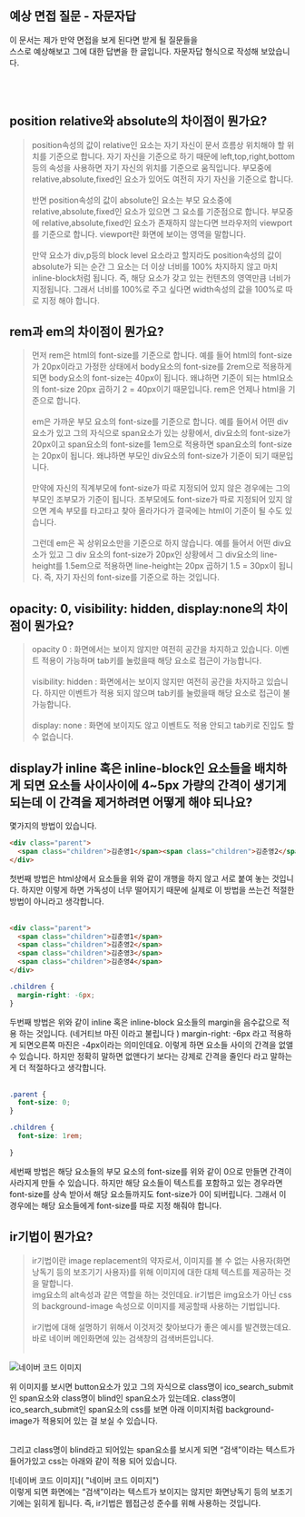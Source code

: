 ## 예상 면접 질문 - 자문자답

이 문서는 제가 만약 면접을 보게 된다면 받게 될 질문들을<br>
스스로 예상해보고 그에 대한 답변을 한 글입니다.
자문자답 형식으로 작성해 보았습니다.

<br>
<br>

## position relative와 absolute의 차이점이 뭔가요?

>position속성의 값이 relative인 요소는 자기 자신이 문서 흐름상 위치해야 할 위치를 기준으로 합니다. 자기 자신을 기준으로 하기 때문에 left,top,right,bottom등의 속성을 사용하면 자기 자신의 위치를 기준으로 움직입니다. 부모중에 relative,absolute,fixed인 요소가 있어도 여전히 자기 자신을 기준으로 합니다.<br><br>
반면 position속성의 값이 absolute인 요소는 부모 요소중에 relative,absolute,fixed인 요소가 있으면 그 요소를 기준점으로 합니다.
부모중에 relative,absolute,fixed인 요소가 존재하지 않는다면 브라우저의 viewport를 기준으로 합니다. viewport란 화면에 보이는 영역을 말합니다.<br><br>
만약 요소가 div,p등의 block level 요소라고 할지라도  position속성의 값이 absolute가 되는 순간 그 요소는 더 이상 너비를 100% 차지하지 않고 마치 inline-block처럼 됩니다. 즉, 해당 요소가 갖고 있는 컨텐츠의  영역만큼 너비가 지정됩니다. 그래서 너비를 100%로 주고 싶다면 width속성의 값을 100%로 따로 지정 해야 합니다.

## rem과 em의 차이점이 뭔가요?

>먼저 rem은 html의 font-size를 기준으로 합니다. 예를 들어 html의 font-size가 20px이라고 가정한 상태에서 body요소의 font-size를 2rem으로 적용하게 되면 body요소의 font-size는 40px이 됩니다. 왜냐하면 기준이 되는 html요소의 font-size 20px 곱하기 2 = 40px이기 때문입니다. rem은 언제나 html을 기준으로 합니다.<br><br>
em은 가까운 부모 요소의 font-size를 기준으로 합니다. 예를 들어서 어떤 div요소가 있고 그의 자식으로 span요소가 있는 상황에서, div요소의 font-size가 20px이고 span요소의 font-size를 1em으로 적용하면 span요소의 font-size는 20px이 됩니다. 왜냐하면 부모인 div요소의 font-size가 기준이 되기 때문입니다.<br><br>
만약에 자신의 직계부모에 font-size가 따로 지정되어 있지 않은 경우에는 그의 부모인 조부모가 기준이 됩니다. 조부모에도 font-size가 따로 지정되어 있지 않으면 계속 부모를 타고타고 찾아 올라가다가 결국에는 html이 기준이 될 수도 있습니다. <br><br>
그런데 em은 꼭 상위요소만을 기준으로 하지 않습니다. 예를 들어서 어떤 div요소가 있고 그  div 요소의 font-size가 20px인 상황에서
그 div요소의 line-height를 1.5em으로 적용하면 line-height는 20px 곱하기 1.5 = 30px이 됩니다. 즉, 자기 자신의 font-size를 기준으로 하는 것입니다.

## opacity: 0, visibility: hidden, display:none의 차이점이 뭔가요?

>opacity 0 : 화면에서는 보이지 않지만 여전히 공간을 차지하고 있습니다. 이벤트 적용이 가능하며 tab키를 눌렀을때 해당 요소로 접근이 가능합니다.<br><br>
visibility: hidden : 화면에서는 보이지 않지만 여전히 공간을 차지하고 있습니다. 하지만 이벤트가 적용 되지 않으며 tab키를 눌렀을때 해당 요소로 접근이 불가능합니다.<br><br>
display: none : 화면에 보이지도 않고 이벤트도 적용 안되고 tab키로 진입도 할 수 없습니다.

## display가 inline 혹은 inline-block인 요소들을 배치하게 되면 요소들 사이사이에 4~5px 가량의 간격이 생기게 되는데 이 간격을 제거하려면 어떻게 해야 되나요?

몇가지의 방법이 있습니다.<br>

```html
<div class="parent">
  <span class="children">김춘영1</span><span class="children">김춘영2</span><span class="children">김춘영3</span><span class="children">김춘영4</span>
</div>
```
첫번째 방법은 html상에서 요소들을 위와 같이 개행을 하지 않고 서로 붙여 놓는 것입니다. 하지만 이렇게 하면 가독성이 너무 떨어지기 때문에 실제로 이 방법을 쓰는건 적절한 방법이 아니라고 생각합니다.<br><br>
```html
<div class="parent">
  <span class="children">김춘영1</span>
  <span class="children">김춘영2</span>
  <span class="children">김춘영3</span>
  <span class="children">김춘영4</span>
</div>
```
```css
.children {
  margin-right: -6px;
}
```
두번째 방법은 위와 같이 inline 혹은 inline-block 요소들의 margin을 음수값으로 적용 하는 것입니다. (네거티브 마진 이라고 불립니다 )  margin-right: -6px 라고 적용하게 되면오른쪽 마진은 -4px이라는 의미인데요. 이렇게 하면 요소들 사이의 간격을 없앨 수 있습니다. 하지만 정확히 말하면 없앤다기 보다는 강제로 간격을 줄인다 라고 말하는게 더 적절하다고 생각합니다.<br><br>

```css
.parent {
  font-size: 0;
}

.children {
  font-size: 1rem;
  
}
```
세번째 방법은 해당 요소들의 부모 요소의 font-size를 위와 같이 0으로 만들면 간격이 사라지게 만들 수 있습니다. 하지만 해당 요소들이 텍스트를 포함하고 있는 경우라면 font-size를 상속 받아서 해당 요소들까지도 font-size가 0이 되버립니다. 그래서 이 경우에는 해당 요소들에게 font-size를 따로 지정 해줘야 합니다.

## ir기법이 뭔가요?

> ir기법이란 image replacement의 약자로서, 이미지를 볼 수 없는 사용자(화면낭독기 등의 보조기기 사용자)를 위해 이미지에 대한 대체 텍스트를 제공하는 것을 말합니다.<br> 
img요소의 alt속성과 같은 역할을 하는 것인데요. ir기법은 img요소가 아닌 css의 background-image 속성으로 이미지를 제공할때 사용하는 기법입니다.<br><br>
ir기법에 대해 설명하기 위해서 이것저것 찾아보다가 좋은 예시를 발견했는데요. 바로 네이버 메인화면에 있는 검색창의 검색버튼입니다.<br><br>

![네이버 코드 이미지](abcd "네이버 코드 이미지")

위 이미지를 보시면 button요소가 있고 그의 자식으로 class명이 ico_search_submit인 span요소와 class명이 blind인 span요소가 있는데요.
class명이 ico_search_submit인 span요소의 css를 보면 아래 이미지처럼 background-image가 적용되어 있는 걸 보실 수 있습니다.<br><br>

그리고 class명이 blind라고 되어있는 span요소를 보시게 되면
“검색”이라는 텍스트가 들어가있고 css는 아래와 같이 적용 되어 있습니다.<br> 

![네이버 코드 이미지]( "네이버 코드 이미지")<br>
이렇게 되면 화면에는 “검색”이라는 텍스트가 보이지는 않지만 화면낭독기 등의 보조기기에는 읽히게 됩니다. 
즉, ir기법은 웹접근성 준수를 위해 사용하는 것입니다.
